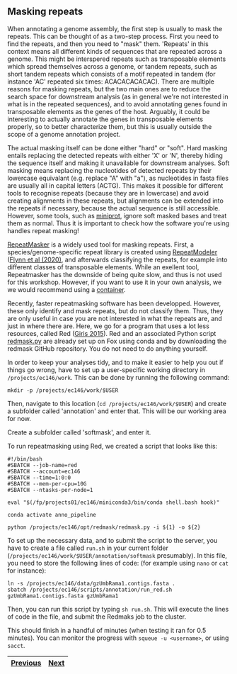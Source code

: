 ## Masking repeats
When annotating a genome assembly, the first step is usually to mask the repeats. This can be thought of as a two-step process. First you need to find the repeats, and then you need to "mask" them. 'Repeats' in this context means all different kinds of sequences that are repeated across a genome. This might be interspered repeats such as transposable elements which spread themselves across a genome, or tandem repeats, such as short tandem repeats which consists of a motif repeated in tandem (for instance 'AC' repeated six times: ACACACACACAC). There are multiple reasons for masking repeats, but the two main ones are to reduce the search space for downstream analysis (as in general we're not interested in what is in the repeated sequences), and to avoid annotating genes found in transposable elements as the genes of the host. Arguably, it could be interesting to actually annotate the genes in transposable elements properly, so to better characterize them, but this is usually outside the scope of a genome annotation project. 

The actual masking itself can be done either "hard" or "soft". Hard masking entails replacing the detected repeats with either 'X' or 'N', thereby hiding the sequence itself and making it unavailable for downstream analyses. Soft masking means replacing the nucleotides of detected repeats by their lowercase equivalant (e.g. replace "A" with "a"), as nucleotides in fasta files are usually all in capital letters (ACTG). This makes it possible for different tools to recognise repeats (because they are in lowercase) and avoid creating alignments in these repeats, but alignments can be extended into the repeats if necessary, because the actual sequence is still accessible. However, some tools, such as [miniprot](https://github.com/lh3/miniprot), ignore soft masked bases and treat them as normal. Thus it is important to check how the software you're using handles repeat masking!

[RepeatMasker](https://www.repeatmasker.org/) is a widely used tool for masking repeats. First, a species/genome-specific repeat library is created using [RepeatModeler](http://www.repeatmasker.org/RepeatModeler/) ([Flynn et al (2020)](https://doi.org/10.1073/pnas.1921046117), and afterwards classifying the repeats, for example into different classes of transposable elements. While an exellent tool, Repeatmasker has the downside of being quite slow, and thus is not used for this workshop. However, if you want to use it in your own analysis, we we would recommend using a [container](https://github.com/Dfam-consortium/TETools). 

Recently, faster repeatmasking software has been developped. However, these only identify and mask repeats, but do not classify them. Thus, they are only useful in case you are not interested in what the repeats are, and just in where there are. Here, we go for a program that uses a lot less resources, called Red ([Giris 2015](https://doi.org/10.1186/s12859-015-0654-5)). Red and an associated Python script [redmask.py](https://github.com/nextgenusfs/redmask) are already set up on Fox using conda and by downloading the redmask GitHub repository. You do not need to do anything yourself.  

In order to keep your analyses tidy, and to make it easier to help you out if things go wrong, have to set up a user-specific working directory in `/projects/ec146/work`. This can be done by running the following command:
```
mkdir -p /projects/ec146/work/$USER
```

Then, navigate to this location (`cd /projects/ec146/work/$USER`) and create a subfolder called 'annotation' and enter that. This will be our working area for now. 

Create a subfolder called 'softmask', and enter it. 

To run repeatmasking using Red, we created a script that looks like this:
```
#!/bin/bash
#SBATCH --job-name=red
#SBATCH --account=ec146
#SBATCH --time=1:0:0
#SBATCH --mem-per-cpu=10G
#SBATCH --ntasks-per-node=1

eval "$(/fp/projects01/ec146/miniconda3/bin/conda shell.bash hook)"

conda activate anno_pipeline

python /projects/ec146/opt/redmask/redmask.py -i ${1} -o ${2}
```
To set up the necessary data, and to submit the script to the server, you have to create a file called `run.sh` in your current folder (`/projects/ec146/work/$USER/annotation/softmask` presumably). In this file, you need to store the following lines of code: (for example using `nano` or `cat` for instance):
```
ln -s /projects/ec146/data/gzUmbRama1.contigs.fasta .
sbatch /projects/ec146/scripts/annotation/run_red.sh gzUmbRama1.contigs.fasta gzUmbRama1
```

Then, you can run this script by typing `sh run.sh`. This will execute the lines of code in the file, and submit the Redmaks job to the cluster.

This should finish in a handful of minutes (when testing it ran for 0.5 minutes). You can monitor the progress with `squeue -u <username>`, or using `sacct`.

|[Previous](https://github.com/ebp-nor/workshop-2024/blob/main/day2_genome_annotation/00_introduction.md)|[Next](https://github.com/ebp-nor/workshop-2024/blob/main/day2_genome_annotation/02_miniprot.md)|
|---|---|
